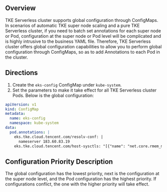 
## Overview
TKE Serverless cluster supports global configuration through ConfigMaps. In scenarios of automatic TKE super node scaling and a pure TKE Serverless cluster, if you need to batch set annotations for each super node or Pod, configuration at the super node or Pod level will be complicated and is highly intrusive to the business YAML file. Therefore, TKE Serverless cluster offers global configuration capabilities to allow you to perform global configuration through ConfigMaps, so as to add Annotations to each Pod in the cluster.

## Directions
1. Create the `eks-config` ConfigMap under `kube-system`.
2. Set the parameters to make it take effect for all TKE Serverless cluster Pods.
Below is the global configuration:
```yaml
apiVersion: v1
kind: ConfigMap
metadata:
  name: eks-config
  namespace: kube-system
data:
  pod.annotations: |
    eks.tke.cloud.tencent.com/resolv-conf: |
      nameserver 183.60.83.19 
    eks.tke.cloud.tencent.com/host-sysctls: "[{"name": "net.core.rmem_max","value": "26214400"}]"
```

## Configuration Priority Description

The global configuration has the lowest priority, next is the configuration at the super node level, and the Pod configuration has the highest priority. If configurations conflict, the one with the higher priority will take effect.
